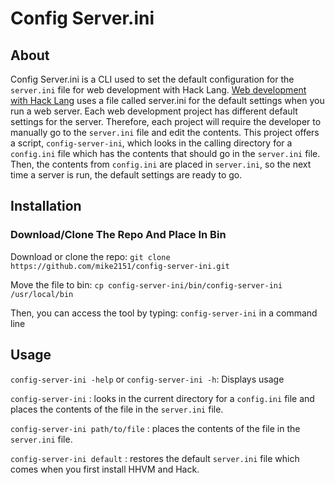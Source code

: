 # Config Server.ini

## About

Config Server.ini is a CLI used to set the default configuration for the `server.ini` file for web development with Hack Lang. [Web development with Hack Lang](https://docs.hhvm.com/hhvm/basic-usage/server) uses a file called server.ini for the default settings when you run a web server. Each web development project has different default settings for the server. Therefore, each project will require the developer to manually go to the `server.ini` file and edit the contents. This project
offers a script, `config-server-ini`, which looks in the calling directory for a `config.ini` file which has the contents that should go in the `server.ini` file. Then, the contents from `config.ini` are placed in `server.ini`, so the next time a server is run, the default settings are ready to go. 

## Installation

### Download/Clone The Repo And Place In Bin

Download or clone the repo:
`git clone https://github.com/mike2151/config-server-ini.git`

Move the file to bin:
`cp config-server-ini/bin/config-server-ini /usr/local/bin`

Then, you can access the tool by typing: `config-server-ini` in a command line

## Usage

`config-server-ini -help` or `config-server-ini -h`: Displays usage

`config-server-ini` : looks in the current directory for a `config.ini` file and places the contents of the file in the `server.ini` file.

`config-server-ini path/to/file` : places the contents of the file in the `server.ini` file.

`config-server-ini default` : restores the default `server.ini` file which comes when you first install HHVM and Hack.


